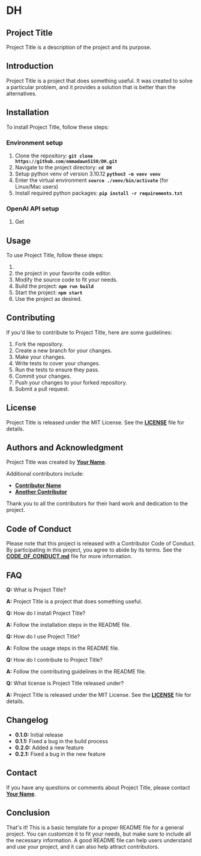 # **DH**

## **Project Title**

Project Title is a description of the project and its purpose.

## **Introduction**

Project Title is a project that does something useful. It was created to solve a particular problem, and it provides a solution that is better than the alternatives.

## **Installation**

To install Project Title, follow these steps:

### Environment setup 
1. Clone the repository: **`git clone https://github.com/ommadawn5150/DH.git`**
2. Navigate to the project directory: **`cd DH`**
3. Setup python venv of version 3.10.12 **`python3 -m venv venv`**
4. Enter the virtual environment **`source ./venv/bin/activate`** (for Linux/Mac users)
5. Install required python packages: **`pip install -r requirements.txt`**

### OpenAI API setup 

1. Get 

## **Usage**

To use Project Title, follow these steps:

1. 
2.  the project in your favorite code editor.
3. Modify the source code to fit your needs.
4. Build the project: **`npm run build`**
5. Start the project: **`npm start`**
6. Use the project as desired.

## **Contributing**

If you'd like to contribute to Project Title, here are some guidelines:

1. Fork the repository.
2. Create a new branch for your changes.
3. Make your changes.
4. Write tests to cover your changes.
5. Run the tests to ensure they pass.
6. Commit your changes.
7. Push your changes to your forked repository.
8. Submit a pull request.

## **License**

Project Title is released under the MIT License. See the **[LICENSE](https://www.blackbox.ai/share/LICENSE)** file for details.

## **Authors and Acknowledgment**

Project Title was created by **[Your Name](https://github.com/username)**.

Additional contributors include:

- **[Contributor Name](https://github.com/contributor-name)**
- **[Another Contributor](https://github.com/another-contributor)**

Thank you to all the contributors for their hard work and dedication to the project.

## **Code of Conduct**

Please note that this project is released with a Contributor Code of Conduct. By participating in this project, you agree to abide by its terms. See the **[CODE_OF_CONDUCT.md](https://www.blackbox.ai/share/CODE_OF_CONDUCT.md)** file for more information.

## **FAQ**

**Q:** What is Project Title?

**A:** Project Title is a project that does something useful.

**Q:** How do I install Project Title?

**A:** Follow the installation steps in the README file.

**Q:** How do I use Project Title?

**A:** Follow the usage steps in the README file.

**Q:** How do I contribute to Project Title?

**A:** Follow the contributing guidelines in the README file.

**Q:** What license is Project Title released under?

**A:** Project Title is released under the MIT License. See the **[LICENSE](https://www.blackbox.ai/share/LICENSE)** file for details.

## **Changelog**

- **0.1.0:** Initial release
- **0.1.1:** Fixed a bug in the build process
- **0.2.0:** Added a new feature
- **0.2.1:** Fixed a bug in the new feature

## **Contact**

If you have any questions or comments about Project Title, please contact **[Your Name](you@example.com)**.

## **Conclusion**

That's it! This is a basic template for a proper README file for a general project. You can customize it to fit your needs, but make sure to include all the necessary information. A good README file can help users understand and use your project, and it can also help attract contributors.